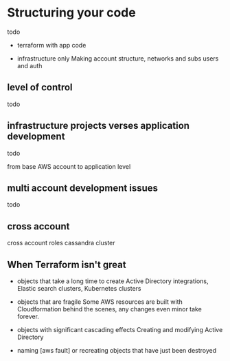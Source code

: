 # Structuring your code

todo

- terraform with app code

- infrastructure only
  Making account structure, networks and subs users and auth

## level of control

todo

## infrastructure projects verses application development

todo

from base AWS account to application level

## multi account development issues

todo

## cross account

cross account roles
cassandra cluster

## When Terraform isn't great

- objects that take a long time to create
  Active Directory integrations, Elastic search clusters, Kubernetes clusters

- objects that are fragile
  Some AWS resources are built with Cloudformation behind the scenes, any changes even minor take forever.

- objects with significant cascading effects
  Creating and modifying Active Directory

- naming [aws fault] or recreating objects that have just been destroyed
